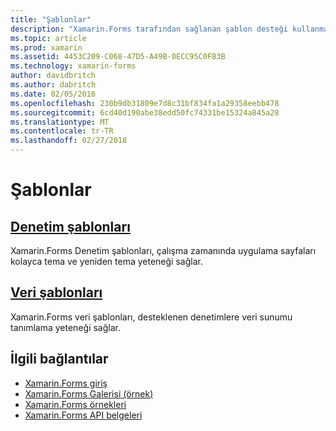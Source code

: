 ```yaml
---
title: "Şablonlar"
description: "Xamarin.Forms tarafından sağlanan şablon desteği kullanma"
ms.topic: article
ms.prod: xamarin
ms.assetid: 4453C209-C068-47D5-A49B-0ECC95C0FB3B
ms.technology: xamarin-forms
author: davidbritch
ms.author: dabritch
ms.date: 02/05/2016
ms.openlocfilehash: 230b9db31809e7d8c31bf834fa1a29358eebb478
ms.sourcegitcommit: 6cd40d190abe38edd50fc74331be15324a845a28
ms.translationtype: MT
ms.contentlocale: tr-TR
ms.lasthandoff: 02/27/2018
---
```

# <a name="templates"></a>Şablonlar

## <a name="control-templatescontrol-templatesindexmd"></a>[Denetim şablonları](control-templates/index.md)

Xamarin.Forms Denetim şablonları, çalışma zamanında uygulama sayfaları kolayca tema ve yeniden tema yeteneği sağlar.

## <a name="data-templatesdata-templatesindexmd"></a>[Veri şablonları](data-templates/index.md)

Xamarin.Forms veri şablonları, desteklenen denetimlere veri sunumu tanımlama yeteneği sağlar.


## <a name="related-links"></a>İlgili bağlantılar

- [Xamarin.Forms giriş](~/xamarin-forms/get-started/introduction-to-xamarin-forms.md)
- [Xamarin.Forms Galerisi (örnek)](https://developer.xamarin.com/samples/FormsGallery/)
- [Xamarin.Forms örnekleri](https://developer.xamarin.com/samples/tag/Xamarin.Forms/)
- [Xamarin.Forms API belgeleri](https://developer.xamarin.com/api/namespace/Xamarin.Forms/)
